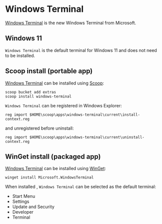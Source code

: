 # Windows Terminal

[Windows Terminal](https://github.com/microsoft/terminal) is the new Windows Terminal from Microsoft.

## Windows 11

`Windows Terminal` is the default terminal for Windows 11 and does not need to be installed.

## Scoop install (portable app)

[Windows Terminal](https://github.com/microsoft/terminal) can be installed using [Scoop](scoop.md):

```shell
scoop bucket add extras
scoop install windows-terminal
```

`Windows Terminal` can be registered in Windows Explorer:

```shell
reg import $HOME\scoop\apps\windows-terminal\current\install-context.reg
```

and unregistered before uninstall:

```shell
reg import $HOME\scoop\apps\windows-terminal\current\uninstall-context.reg
```

## WinGet install (packaged app)

[Windows Terminal](https://github.com/microsoft/terminal) can be installed using [WinGet](winget.md):

```shell
winget install Microsoft.WindowsTerminal
```

When installed , `Windows Terminal` can be selected as the default terminal:

* Start Menu
* Settings
* Update and Security
* Developer
* Terminal
